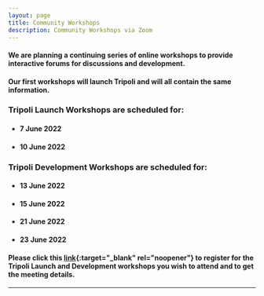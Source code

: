 ```yaml
---
layout: page
title: Community Workshops
description: Community Workshops via Zoom
---
```

#### We are planning a continuing series of online workshops to provide interactive forums for discussions and development.

#### Our first workshops will launch Tripoli and will all contain the same information.  

### Tripoli Launch Workshops are scheduled for:
- #### 7 June 2022
- #### 10 June 2022

### Tripoli Development Workshops are scheduled for:
- #### 13 June 2022
- #### 15 June 2022
- #### 21 June 2022
- #### 23 June 2022



#### Please click this [link](https://docs.google.com/forms/d/e/1FAIpQLSf6n226u6SAF6k3oyaonSzfdhMGWW7YZllN8YSylnVMNYXxqA/viewform?usp=sf_link){:target="_blank" rel="noopener"} to register for the Tripoli Launch and Development workshops you wish to attend and to get the meeting details.

---